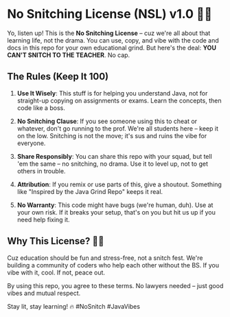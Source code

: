 # No Snitching License (NSL) v1.0 🚫👀

Yo, listen up! This is the **No Snitching License** – cuz we're all about that learning life, not the drama. You can use, copy, and vibe with the code and docs in this repo for your own educational grind. But here's the deal: **YOU CAN'T SNITCH TO THE TEACHER**. No cap.

## The Rules (Keep It 100)

1. **Use It Wisely**: This stuff is for helping you understand Java, not for straight-up copying on assignments or exams. Learn the concepts, then code like a boss.

2. **No Snitching Clause**: If you see someone using this to cheat or whatever, don't go running to the prof. We're all students here – keep it on the low. Snitching is not the move; it's sus and ruins the vibe for everyone.

3. **Share Responsibly**: You can share this repo with your squad, but tell 'em the same – no snitching, no drama. Use it to level up, not to get others in trouble.

4. **Attribution**: If you remix or use parts of this, give a shoutout. Something like "Inspired by the Java Grind Repo" keeps it real.

5. **No Warranty**: This code might have bugs (we're human, duh). Use at your own risk. If it breaks your setup, that's on you but hit us up if you need help fixing it.

## Why This License? 🤷‍♀️

Cuz education should be fun and stress-free, not a snitch fest. We're building a community of coders who help each other without the BS. If you vibe with it, cool. If not, peace out.

By using this repo, you agree to these terms. No lawyers needed – just good vibes and mutual respect.

Stay lit, stay learning! 🔥 #NoSnitch #JavaVibes
